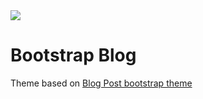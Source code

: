 <img src="https://img.shields.io/github/package-json/v/vzuburlis/bootstrap-blog.svg">

Bootstrap Blog
==============

Theme based on [Blog Post bootstrap theme ](https://startbootstrap.com/template-overviews/blog-post/)
